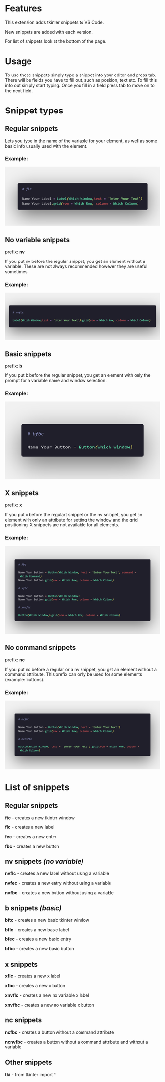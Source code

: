 # Features

This extension adds tkinter snippets to VS Code.

New snippets are added with each version.

For list of snippets look at the bottom of the page.

# Usage

To use these snippets simply type a snippet into your editor and press tab. There will be fields you have to fill out, such as position, text etc. To fill this info out simply start typing. Once you fill in a field press tab to move on to the next field.

# Snippet types

## Regular snippets

Lets you type in the name of the variable for your element, as well as some basic info usually used with the element.

### Example:

![](images/flcexample.png)

## No variable snippets

prefix: **nv** 

If you put nv before the regular snippet, you get an element without a variable. These are not always recommended however they are useful sometimes.

### Example:

![](images/nvflcexample.png)

## Basic snippets

prefix: **b**

If you put b before the regular snippet, you get an element with only the prompt for a variable name and window selection.

### Example:

![](images/bfbcexample.png)


## X snippets

prefix: **x**

If you put x before the regulart snippet or the nv snippet, you get an element with only an attribute for setting the window and the grid positioning. X snippets are not available for all elements.

### Example:

![](images/xsnippetexample.png)

## No command snippets

prefix: **nc**

If you put nc before a regular or a nv snippet, you get an element without a command attribute. This prefix can only be used for some elements (example: buttons).

### Example:

![](images/ncfbcncnvfbcexample.png)

# List of snippets

## Regular snippets

**ftc** - creates a new tkinter window

**flc** - creates a new label

**fec** - creates a new entry

**fbc** - creates a new button

## nv snippets *(no variable)*

**nvflc** - creates a new label without using a variable

**nvfec** - creates a new entry without using a variable

**nvfbc** - creates a new button without using a variable

## b snippets *(basic)*

**bftc** - creates a new basic tkinter window

**bflc** - creates a new basic label

**bfec** - creates a new basic entry

**bfbc** - creates a new basic button

## x snippets

**xflc** - creates a new x label

**xfbc** - creates a new x button

**xnvflc** - creates a new no variable x label

**xnvfbc** - creates a new no variable x button

## nc snippets

**ncfbc** - creates a button without a command attribute

**ncnvfbc** - creates a button without a command attribute and without a variable

## Other snippets

**tki** - from tkinter import *